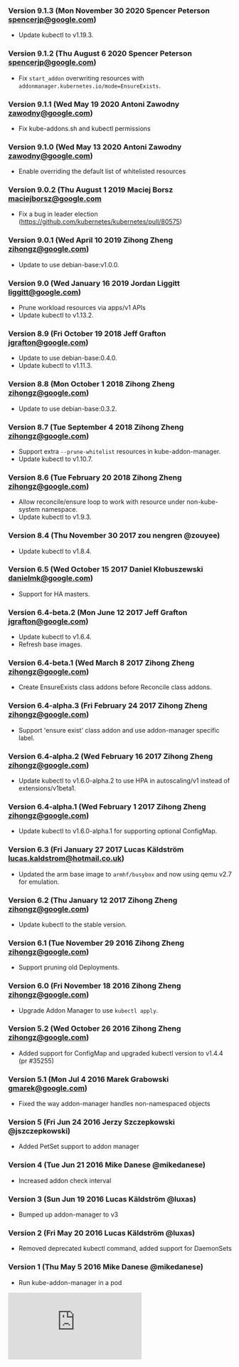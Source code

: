 ### Version 9.1.3 (Mon November 30 2020 Spencer Peterson <spencerjp@google.com>)
 - Update kubectl to v1.19.3.

### Version 9.1.2 (Thu August 6 2020 Spencer Peterson <spencerjp@google.com>)
 - Fix `start_addon` overwriting resources with `addonmanager.kubernetes.io/mode=EnsureExists`.

### Version 9.1.1 (Wed May 19 2020 Antoni Zawodny <zawodny@google.com>)
 - Fix kube-addons.sh and kubectl permissions

### Version 9.1.0 (Wed May 13 2020 Antoni Zawodny <zawodny@google.com>)
 - Enable overriding the default list of whitelisted resources

### Version 9.0.2  (Thu August 1 2019 Maciej Borsz <maciejborsz@google.com>
 - Fix a bug in leader election (https://github.com/kubernetes/kubernetes/pull/80575)

### Version 9.0.1  (Wed April 10 2019 Zihong Zheng <zihongz@google.com>)
 - Update to use debian-base:v1.0.0.

### Version 9.0  (Wed January 16 2019 Jordan Liggitt <liggitt@google.com>)
 - Prune workload resources via apps/v1 APIs
 - Update kubectl to v1.13.2.

### Version 8.9  (Fri October 19 2018 Jeff Grafton <jgrafton@google.com>)
 - Update to use debian-base:0.4.0.
 - Update kubectl to v1.11.3.

### Version 8.8  (Mon October 1 2018 Zihong Zheng <zihongz@google.com>)
 - Update to use debian-base:0.3.2.

### Version 8.7  (Tue September 4 2018 Zihong Zheng <zihongz@google.com>)
 - Support extra `--prune-whitelist` resources in kube-addon-manager.
 - Update kubectl to v1.10.7.

### Version 8.6  (Tue February 20 2018 Zihong Zheng <zihongz@google.com>)
 - Allow reconcile/ensure loop to work with resource under non-kube-system namespace.
 - Update kubectl to v1.9.3.

### Version 8.4  (Thu November 30 2017 zou nengren @zouyee)
 - Update kubectl to v1.8.4.

### Version 6.5  (Wed October 15 2017 Daniel Kłobuszewski <danielmk@google.com>)
 - Support for HA masters.

### Version 6.4-beta.2  (Mon June 12 2017 Jeff Grafton <jgrafton@google.com>)
 - Update kubectl to v1.6.4.
 - Refresh base images.

### Version 6.4-beta.1  (Wed March 8 2017 Zihong Zheng <zihongz@google.com>)
 - Create EnsureExists class addons before Reconcile class addons.

### Version 6.4-alpha.3  (Fri February 24 2017 Zihong Zheng <zihongz@google.com>)
 - Support 'ensure exist' class addon and use addon-manager specific label.

### Version 6.4-alpha.2 (Wed February 16 2017 Zihong Zheng <zihongz@google.com>)
 - Update kubectl to v1.6.0-alpha.2 to use HPA in autoscaling/v1 instead of extensions/v1beta1.

### Version 6.4-alpha.1 (Wed February 1 2017 Zihong Zheng <zihongz@google.com>)
 - Update kubectl to v1.6.0-alpha.1 for supporting optional ConfigMap.

### Version 6.3 (Fri January 27 2017 Lucas Käldström <lucas.kaldstrom@hotmail.co.uk>)
 - Updated the arm base image to `armhf/busybox` and now using qemu v2.7 for emulation.

### Version 6.2 (Thu January 12 2017 Zihong Zheng <zihongz@google.com>)
 - Update kubectl to the stable version.

### Version 6.1 (Tue November 29 2016 Zihong Zheng <zihongz@google.com>)
 - Support pruning old Deployments.

### Version 6.0 (Fri November 18 2016 Zihong Zheng <zihongz@google.com>)
 - Upgrade Addon Manager to use `kubectl apply`.

### Version 5.2 (Wed October 26 2016 Zihong Zheng <zihongz@google.com>)
 - Added support for ConfigMap and upgraded kubectl version to v1.4.4 (pr #35255)

### Version 5.1 (Mon Jul 4 2016 Marek Grabowski <gmarek@google.com>)
 - Fixed the way addon-manager handles non-namespaced objects

### Version 5 (Fri Jun 24 2016 Jerzy Szczepkowski @jszczepkowski)
 - Added PetSet support to addon manager

### Version 4 (Tue Jun 21 2016 Mike Danese @mikedanese)
 - Increased addon check interval

### Version 3 (Sun Jun 19 2016 Lucas Käldström @luxas)
 - Bumped up addon-manager to v3

### Version 2 (Fri May 20 2016 Lucas Käldström @luxas)
 - Removed deprecated kubectl command, added support for DaemonSets

### Version 1 (Thu May 5 2016 Mike Danese @mikedanese)
 - Run kube-addon-manager in a pod


[![Analytics](https://kubernetes-site.appspot.com/UA-36037335-10/GitHub/cluster/addons/addon-manager/CHANGELOG.md?pixel)]()

